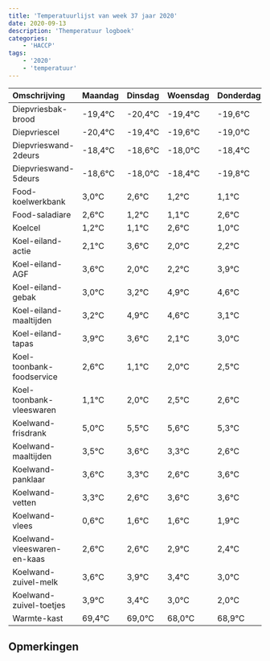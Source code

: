 ```yaml
---
title: 'Temperatuurlijst van week 37 jaar 2020'
date: 2020-09-13
description: 'Themperatuur logboek'
categories:
    - 'HACCP'
tags:
    - '2020'
    - 'temperatuur'
---
```

|Omschrijving|Maandag|Dinsdag|Woensdag|Donderdag|Vrijdag|Zaterdag|Zondag|
|:---|:---|:---|:---|:---|:---|:---|:---|
|Diepvriesbak-brood|-19,4°C|-20,4°C|-19,4°C|-19,6°C|-19,0°C|-19,4°C|-20,8°C|
|Diepvriescel|-20,4°C|-19,4°C|-19,6°C|-19,0°C|-19,4°C|-20,8°C|-20,9°C|
|Diepvrieswand-2deurs|-18,4°C|-18,6°C|-18,0°C|-18,4°C|-19,8°C|-19,9°C|-18,4°C|
|Diepvrieswand-5deurs|-18,6°C|-18,0°C|-18,4°C|-19,8°C|-19,9°C|-18,4°C|-20,0°C|
|Food-koelwerkbank|3,0°C|2,6°C|1,2°C|1,1°C|2,6°C|1,0°C|1,2°C|
|Food-saladiare|2,6°C|1,2°C|1,1°C|2,6°C|1,0°C|1,2°C|2,9°C|
|Koelcel|1,2°C|1,1°C|2,6°C|1,0°C|1,2°C|2,9°C|2,6°C|
|Koel-eiland-actie|2,1°C|3,6°C|2,0°C|2,2°C|3,9°C|3,6°C|2,1°C|
|Koel-eiland-AGF|3,6°C|2,0°C|2,2°C|3,9°C|3,6°C|2,1°C|3,0°C|
|Koel-eiland-gebak|3,0°C|3,2°C|4,9°C|4,6°C|3,1°C|4,0°C|4,5°C|
|Koel-eiland-maaltijden|3,2°C|4,9°C|4,6°C|3,1°C|4,0°C|4,5°C|4,6°C|
|Koel-eiland-tapas|3,9°C|3,6°C|2,1°C|3,0°C|3,5°C|3,6°C|3,3°C|
|Koel-toonbank-foodservice|2,6°C|1,1°C|2,0°C|2,5°C|2,6°C|2,3°C|1,6°C|
|Koel-toonbank-vleeswaren|1,1°C|2,0°C|2,5°C|2,6°C|2,3°C|1,6°C|2,6°C|
|Koelwand-frisdrank|5,0°C|5,5°C|5,6°C|5,3°C|4,6°C|5,6°C|5,6°C|
|Koelwand-maaltijden|3,5°C|3,6°C|3,3°C|2,6°C|3,6°C|3,6°C|3,9°C|
|Koelwand-panklaar|3,6°C|3,3°C|2,6°C|3,6°C|3,6°C|3,9°C|3,4°C|
|Koelwand-vetten|3,3°C|2,6°C|3,6°C|3,6°C|3,9°C|3,4°C|3,0°C|
|Koelwand-vlees|0,6°C|1,6°C|1,6°C|1,9°C|1,4°C|1,0°C|0,0°C|
|Koelwand-vleeswaren-en-kaas|2,6°C|2,6°C|2,9°C|2,4°C|2,0°C|1,0°C|1,9°C|
|Koelwand-zuivel-melk|3,6°C|3,9°C|3,4°C|3,0°C|2,0°C|2,9°C|3,6°C|
|Koelwand-zuivel-toetjes|3,9°C|3,4°C|3,0°C|2,0°C|2,9°C|3,6°C|4,0°C|
|Warmte-kast|69,4°C|69,0°C|68,0°C|68,9°C|69,6°C|70,0°C|68,1°C|

## Opmerkingen


